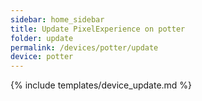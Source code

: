 ```yaml
---
sidebar: home_sidebar
title: Update PixelExperience on potter
folder: update
permalink: /devices/potter/update
device: potter
---
```

{% include templates/device_update.md %}
